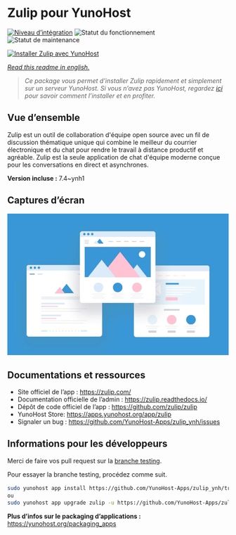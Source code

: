 <!--
N.B.: This README was automatically generated by https://github.com/YunoHost/apps/tree/master/tools/README-generator
It shall NOT be edited by hand.
-->

# Zulip pour YunoHost

[![Niveau d’intégration](https://dash.yunohost.org/integration/zulip.svg)](https://dash.yunohost.org/appci/app/zulip) ![Statut du fonctionnement](https://ci-apps.yunohost.org/ci/badges/zulip.status.svg) ![Statut de maintenance](https://ci-apps.yunohost.org/ci/badges/zulip.maintain.svg)

[![Installer Zulip avec YunoHost](https://install-app.yunohost.org/install-with-yunohost.svg)](https://install-app.yunohost.org/?app=zulip)

*[Read this readme in english.](./README.md)*

> *Ce package vous permet d’installer Zulip rapidement et simplement sur un serveur YunoHost.
Si vous n’avez pas YunoHost, regardez [ici](https://yunohost.org/#/install) pour savoir comment l’installer et en profiter.*

## Vue d’ensemble

Zulip est un outil de collaboration d'équipe open source avec un fil de discussion thématique unique qui combine le meilleur du courrier électronique et du chat pour rendre le travail à distance productif et agréable. Zulip est la seule application de chat d'équipe moderne conçue pour les conversations en direct et asynchrones.

**Version incluse :** 7.4~ynh1

## Captures d’écran

![Capture d’écran de Zulip](./doc/screenshots/example.jpg)

## Documentations et ressources

* Site officiel de l’app : <https://zulip.com/>
* Documentation officielle de l’admin : <https://zulip.readthedocs.io/>
* Dépôt de code officiel de l’app : <https://github.com/zulip/zulip>
* YunoHost Store: <https://apps.yunohost.org/app/zulip>
* Signaler un bug : <https://github.com/YunoHost-Apps/zulip_ynh/issues>

## Informations pour les développeurs

Merci de faire vos pull request sur la [branche testing](https://github.com/YunoHost-Apps/zulip_ynh/tree/testing).

Pour essayer la branche testing, procédez comme suit.

``` bash
sudo yunohost app install https://github.com/YunoHost-Apps/zulip_ynh/tree/testing --debug
ou
sudo yunohost app upgrade zulip -u https://github.com/YunoHost-Apps/zulip_ynh/tree/testing --debug
```

**Plus d’infos sur le packaging d’applications :** <https://yunohost.org/packaging_apps>